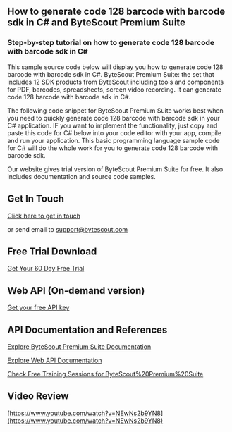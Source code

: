 ## How to generate code 128 barcode with barcode sdk in C# and ByteScout Premium Suite

### Step-by-step tutorial on how to generate code 128 barcode with barcode sdk in C#

This sample source code below will display you how to generate code 128 barcode with barcode sdk in C#. ByteScout Premium Suite: the set that includes 12 SDK products from ByteScout including tools and components for PDF, barcodes, spreadsheets, screen video recording. It can generate code 128 barcode with barcode sdk in C#.

The following code snippet for ByteScout Premium Suite works best when you need to quickly generate code 128 barcode with barcode sdk in your C# application. IF you want to implement the functionality, just copy and paste this code for C# below into your code editor with your app, compile and run your application. This basic programming language sample code for C# will do the whole work for you to generate code 128 barcode with barcode sdk.

Our website gives trial version of ByteScout Premium Suite for free. It also includes documentation and source code samples.

## Get In Touch

[Click here to get in touch](https://bytescout.zendesk.com/hc/en-us/requests/new?subject=ByteScout%20Premium%20Suite%20Question)

or send email to [support@bytescout.com](mailto:support@bytescout.com?subject=ByteScout%20Premium%20Suite%20Question) 

## Free Trial Download

[Get Your 60 Day Free Trial](https://bytescout.com/download/web-installer?utm_source=github-readme)

## Web API (On-demand version)

[Get your free API key](https://pdf.co/documentation/api?utm_source=github-readme)

## API Documentation and References

[Explore ByteScout Premium Suite Documentation](https://bytescout.com/documentation/index.html?utm_source=github-readme)

[Explore Web API Documentation](https://pdf.co/documentation/api?utm_source=github-readme)

[Check Free Training Sessions for ByteScout%20Premium%20Suite](https://academy.bytescout.com/)

## Video Review

[https://www.youtube.com/watch?v=NEwNs2b9YN8](https://www.youtube.com/watch?v=NEwNs2b9YN8)
